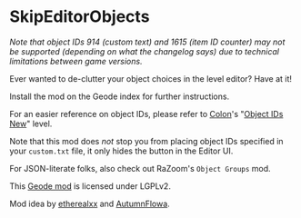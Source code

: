 # SkipEditorObjects

<cy>*Note that object IDs 914 (custom text) and 1615 (item ID counter) may not be supported (depending on what the changelog says) due to technical limitations between game versions.*</c>

Ever wanted to de-clutter your object choices in the level editor? Have at it!

Install the mod on the Geode index for further instructions.

For an easier reference on object IDs, please refer to [Colon](https://gdbrowser.com/u/106255)'s "[Object IDs New](https://gdbrowser.com/99784974)" level.

Note that this mod does *not* stop you from placing object IDs specified in your `custom.txt` file, it only hides the button in the Editor UI.

For JSON-literate folks, also check out RaZoom's `Object Groups` mod.

This [Geode mod](https://geode-sdk.org) is licensed under LGPLv2.

Mod idea by [etherealxx](https://twitter.com/mjwathon) and [AutumnFlowa](https://twitter.com/AutumnFlowa).